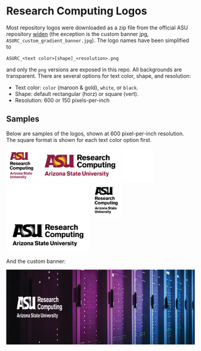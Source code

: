 Research Computing Logos
========================

Most repository logos were downloaded as a zip file from the official 
ASU repository [widen][1] (the exception is the custom banner jpg, 
`ASURC_custom_gradient_banner.jpg`). The logo names have been 
simplified to  

```
ASURC_<text color>[shape]_<resolution>.png
```

and only the `png` versions are exposed in this repo. All backgrounds
are transparent. There are several options for text color, shape, and
resolution:

* Text color: `color` (maroon & gold), `white`, or `black`.
* Shape: default rectangular (horz) or square (vert).
* Resolution: 600 or 150 pixels-per-inch 

Samples 
-------

Below are samples of the logos, shown at 600 pixel-per-inch resolution.
The square format is shown for each text color option first.

<div float="left">
  <img height=90 src="ASURC_color_square_600.png" alt="Color, Square" >
  <img height=90 src="ASURC_color_600.png"        alt="Color"         >
  <img height=90 src="ASURC_white_square_600.png" alt="White, Square" >
  <img height=90 src="ASURC_white_600.png"        alt="White"         >
  <img height=90 src="ASURC_black_square_600.png" alt="Black, Square" >
  <img height=90 src="ASURC_black_600.png"        alt="Black"         >
</div>

And the custom banner:

<div float="center">
  <img height=200 src="ASURC_custom_gradient_banner.jpg" alt="Gradient, Banner" >
</div>


[1]: https://collective.asu.edu/dam/dashboard
